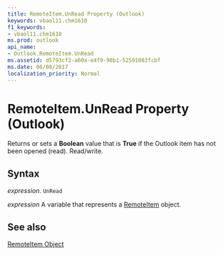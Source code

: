 ```yaml
---
title: RemoteItem.UnRead Property (Outlook)
keywords: vbaol11.chm1610
f1_keywords:
- vbaol11.chm1610
ms.prod: outlook
api_name:
- Outlook.RemoteItem.UnRead
ms.assetid: d5793cf2-a60a-e4f9-98b1-52591083fcbf
ms.date: 06/08/2017
localization_priority: Normal
---
```



# RemoteItem.UnRead Property (Outlook)

Returns or sets a  **Boolean** value that is **True** if the Outlook item has not been opened (read). Read/write.


## Syntax

_expression_. `UnRead`

_expression_ A variable that represents a [RemoteItem](./Outlook.RemoteItem.md) object.


## See also


[RemoteItem Object](Outlook.RemoteItem.md)

